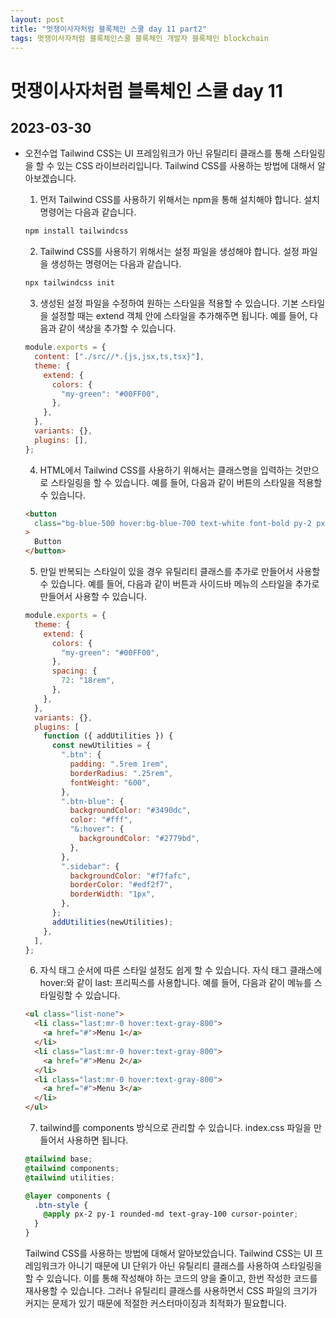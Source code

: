 ```yaml
---
layout: post
title: "멋쟁이사자처럼 블록체인 스쿨 day 11 part2"
tags: 멋쟁이사자처럼 블록체인스쿨 블록체인 개발자 블록체인 blockchain
---
```


# 멋쟁이사자처럼 블록체인 스쿨 day 11

## 2023-03-30

<style>
  .content {
    font-size : 18px;
  }
</style>

- 오전수업
  Tailwind CSS는 UI 프레임워크가 아닌 유틸리티 클래스를 통해 스타일링을 할 수 있는 CSS 라이브러리입니다. Tailwind CSS를 사용하는 방법에 대해서 알아보겠습니다.

  1. 먼저 Tailwind CSS를 사용하기 위해서는 npm을 통해 설치해야 합니다. 설치 명령어는 다음과 같습니다.

  ```jsx
  npm install tailwindcss

  ```

  2.  Tailwind CSS를 사용하기 위해서는 설정 파일을 생성해야 합니다. 설정 파일을 생성하는 명령어는 다음과 같습니다.

  ```jsx
  npx tailwindcss init

  ```

  3.  생성된 설정 파일을 수정하여 원하는 스타일을 적용할 수 있습니다. 기본 스타일을 설정할 때는 extend 객체 안에 스타일을 추가해주면 됩니다. 예를 들어, 다음과 같이 색상을 추가할 수 있습니다.

  ```javascript
  module.exports = {
    content: ["./src//*.{js,jsx,ts,tsx}"],
    theme: {
      extend: {
        colors: {
          "my-green": "#00FF00",
        },
      },
    },
    variants: {},
    plugins: [],
  };
  ```

  4.  HTML에서 Tailwind CSS를 사용하기 위해서는 클래스명을 입력하는 것만으로 스타일링을 할 수 있습니다. 예를 들어, 다음과 같이 버튼의 스타일을 적용할 수 있습니다.

  ```html
  <button
    class="bg-blue-500 hover:bg-blue-700 text-white font-bold py-2 px-4 rounded"
  >
    Button
  </button>
  ```

  5.  만일 반복되는 스타일이 있을 경우 유틸리티 클래스를 추가로 만들어서 사용할 수 있습니다. 예를 들어, 다음과 같이 버튼과 사이드바 메뉴의 스타일을 추가로 만들어서 사용할 수 있습니다.

  ```javascript
  module.exports = {
    theme: {
      extend: {
        colors: {
          "my-green": "#00FF00",
        },
        spacing: {
          72: "18rem",
        },
      },
    },
    variants: {},
    plugins: [
      function ({ addUtilities }) {
        const newUtilities = {
          ".btn": {
            padding: ".5rem 1rem",
            borderRadius: ".25rem",
            fontWeight: "600",
          },
          ".btn-blue": {
            backgroundColor: "#3490dc",
            color: "#fff",
            "&:hover": {
              backgroundColor: "#2779bd",
            },
          },
          ".sidebar": {
            backgroundColor: "#f7fafc",
            borderColor: "#edf2f7",
            borderWidth: "1px",
          },
        };
        addUtilities(newUtilities);
      },
    ],
  };
  ```

  6.  자식 태그 순서에 따른 스타일 설정도 쉽게 할 수 있습니다. 자식 태그 클래스에 hover:와 같이 last: 프리픽스를 사용합니다. 예를 들어, 다음과 같이 메뉴를 스타일링할 수 있습니다.

  ```html
  <ul class="list-none">
    <li class="last:mr-0 hover:text-gray-800">
      <a href="#">Menu 1</a>
    </li>
    <li class="last:mr-0 hover:text-gray-800">
      <a href="#">Menu 2</a>
    </li>
    <li class="last:mr-0 hover:text-gray-800">
      <a href="#">Menu 3</a>
    </li>
  </ul>
  ```

  7.  tailwind를 components 방식으로 관리할 수 있습니다. index.css 파일을 만들어서 사용하면 됩니다.

  ```css
  @tailwind base;
  @tailwind components;
  @tailwind utilities;

  @layer components {
    .btn-style {
      @apply px-2 py-1 rounded-md text-gray-100 cursor-pointer;
    }
  }
  ```

  Tailwind CSS를 사용하는 방법에 대해서 알아보았습니다. Tailwind CSS는 UI 프레임워크가 아니기 때문에 UI 단위가 아닌 유틸리티 클래스를 사용하여 스타일링을 할 수 있습니다. 이를 통해 작성해야 하는 코드의 양을 줄이고, 한번 작성한 코드를 재사용할 수 있습니다. 그러나 유틸리티 클래스를 사용하면서 CSS 파일의 크기가 커지는 문제가 있기 때문에 적절한 커스터마이징과 최적화가 필요합니다.
